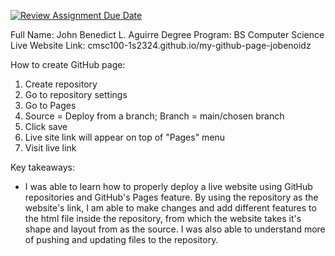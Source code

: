 [![Review Assignment Due Date](https://classroom.github.com/assets/deadline-readme-button-24ddc0f5d75046c5622901739e7c5dd533143b0c8e959d652212380cedb1ea36.svg)](https://classroom.github.com/a/GeX447Qt)

Full Name: John Benedict L. Aguirre
Degree Program: BS Computer Science
Live Website Link: cmsc100-1s2324.github.io/my-github-page-jobenoidz

How to create GitHub page:
 1. Create repository
 2. Go to repository settings
 3. Go to Pages
 4. Source = Deploy from a branch; Branch = main/chosen branch
 5. Click save
 6. Live site link will appear on top of "Pages" menu
 7. Visit live link

Key takeaways:
 - I was able to learn how to properly deploy a live website using GitHub repositories and GitHub's Pages feature. By using the repository as the website's link, I am able to make changes and add different features to the html
 file inside the repository, from which the website takes it's shape and layout from as the source. I was also able to understand more of pushing and updating files to the repository.